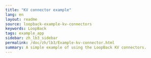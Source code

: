 ```yaml
---
title: "KV connector example"
lang: en
layout: readme
source: loopback-example-kv-connectors
keywords: LoopBack
tags: example_app
sidebar: zh_lb3_sidebar
permalink: /doc/zh/lb3/Example-kv-connector.html
summary: A simple example of using the LoopBack KV connectors.
---
```

